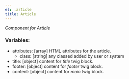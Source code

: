 ```yaml
---
el: .article
title: Article
---
```

_Component for Article_

### Variables:
* attributes: [array] HTML attributes for the article.
  * class: [string] any classed added by user or system
* title: [object] content for _title_ twig block.
* footer: [object] content for _footer_ twig block.
* content: [object] content for _main_ twig block.
